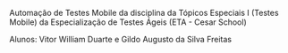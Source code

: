 Automação de Testes Mobile da disciplina da Tópicos Especiais I (Testes Mobile) da Especialização de Testes Ágeis (ETA - Cesar School)

Alunos: Vitor William Duarte e Gildo Augusto da Silva Freitas
